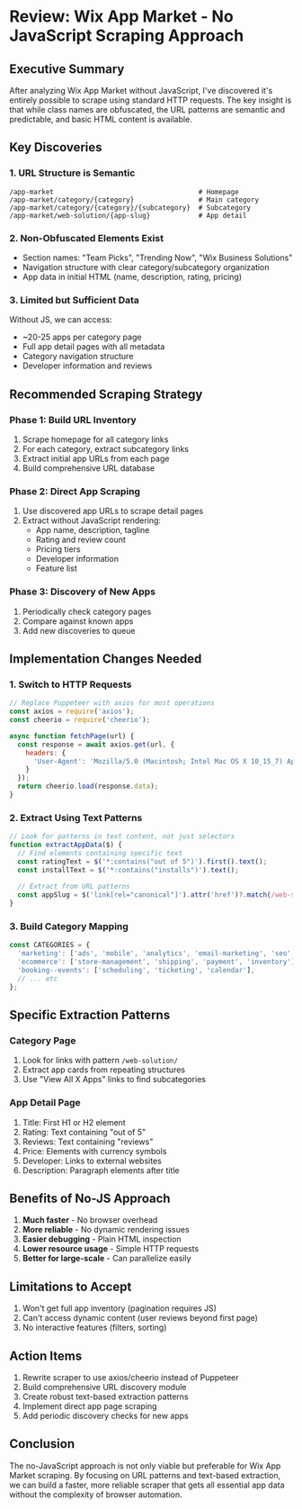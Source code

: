 # Review: Wix App Market - No JavaScript Scraping Approach

## Executive Summary
After analyzing Wix App Market without JavaScript, I've discovered it's entirely possible to scrape using standard HTTP requests. The key insight is that while class names are obfuscated, the URL patterns are semantic and predictable, and basic HTML content is available.

## Key Discoveries

### 1. URL Structure is Semantic
```
/app-market                                    # Homepage
/app-market/category/{category}                # Main category
/app-market/category/{category}/{subcategory}  # Subcategory
/app-market/web-solution/{app-slug}            # App detail
```

### 2. Non-Obfuscated Elements Exist
- Section names: "Team Picks", "Trending Now", "Wix Business Solutions"
- Navigation structure with clear category/subcategory organization
- App data in initial HTML (name, description, rating, pricing)

### 3. Limited but Sufficient Data
Without JS, we can access:
- ~20-25 apps per category page
- Full app detail pages with all metadata
- Category navigation structure
- Developer information and reviews

## Recommended Scraping Strategy

### Phase 1: Build URL Inventory
1. Scrape homepage for all category links
2. For each category, extract subcategory links
3. Extract initial app URLs from each page
4. Build comprehensive URL database

### Phase 2: Direct App Scraping
1. Use discovered app URLs to scrape detail pages
2. Extract without JavaScript rendering:
   - App name, description, tagline
   - Rating and review count
   - Pricing tiers
   - Developer information
   - Feature list

### Phase 3: Discovery of New Apps
1. Periodically check category pages
2. Compare against known apps
3. Add new discoveries to queue

## Implementation Changes Needed

### 1. Switch to HTTP Requests
```javascript
// Replace Puppeteer with axios for most operations
const axios = require('axios');
const cheerio = require('cheerio');

async function fetchPage(url) {
  const response = await axios.get(url, {
    headers: {
      'User-Agent': 'Mozilla/5.0 (Macintosh; Intel Mac OS X 10_15_7) AppleWebKit/537.36'
    }
  });
  return cheerio.load(response.data);
}
```

### 2. Extract Using Text Patterns
```javascript
// Look for patterns in text content, not just selectors
function extractAppData($) {
  // Find elements containing specific text
  const ratingText = $('*:contains("out of 5")').first().text();
  const installText = $('*:contains("installs")').text();
  
  // Extract from URL patterns
  const appSlug = $('link[rel="canonical"]').attr('href')?.match(/web-solution\/([^/]+)/)?.[1];
}
```

### 3. Build Category Mapping
```javascript
const CATEGORIES = {
  'marketing': ['ads', 'mobile', 'analytics', 'email-marketing', 'seo', 'social-media'],
  'ecommerce': ['store-management', 'shipping', 'payment', 'inventory'],
  'booking--events': ['scheduling', 'ticketing', 'calendar'],
  // ... etc
};
```

## Specific Extraction Patterns

### Category Page
1. Look for links with pattern `/web-solution/`
2. Extract app cards from repeating structures
3. Use "View All X Apps" links to find subcategories

### App Detail Page
1. Title: First H1 or H2 element
2. Rating: Text containing "out of 5"
3. Reviews: Text containing "reviews"
4. Price: Elements with currency symbols
5. Developer: Links to external websites
6. Description: Paragraph elements after title

## Benefits of No-JS Approach

1. **Much faster** - No browser overhead
2. **More reliable** - No dynamic rendering issues
3. **Easier debugging** - Plain HTML inspection
4. **Lower resource usage** - Simple HTTP requests
5. **Better for large-scale** - Can parallelize easily

## Limitations to Accept

1. Won't get full app inventory (pagination requires JS)
2. Can't access dynamic content (user reviews beyond first page)
3. No interactive features (filters, sorting)

## Action Items

1. Rewrite scraper to use axios/cheerio instead of Puppeteer
2. Build comprehensive URL discovery module
3. Create robust text-based extraction patterns
4. Implement direct app page scraping
5. Add periodic discovery checks for new apps

## Conclusion

The no-JavaScript approach is not only viable but preferable for Wix App Market scraping. By focusing on URL patterns and text-based extraction, we can build a faster, more reliable scraper that gets all essential app data without the complexity of browser automation.
